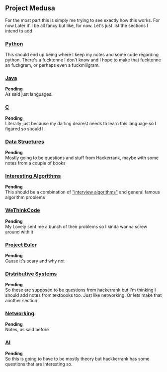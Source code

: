 ## Project Medusa 

For the most part this is simply me trying to see exactly how this works. For now Later it'll be all fancy but like, for now. Let's just list the sections I intend to add

### [Python](https://ravenayn.github.io/Project-Medusa/Python)

This should end up being where I keep my notes and some code regarding python. There's a fucktonne I don't know and I hope to make that fucktonne an fuckgram, or perhaps even a fuckmiligram. 

### [Java](https://ravenayn.github.io/Project-Medusa/Java)

**Pending**  
As said just languages. 


### [C](https://ravenayn.github.io/Project-Medusa/C)
**Pending**  
Literally just because my darling dearest needs to learn this language so I figured so should I. 

### [Data Structures](https://ravenayn.github.io/Project-Medusa/Data_Structures)
**Pending**  
Mostly going to be questions and stuff from Hackerrank, maybe with some notes from a couple of books

### [Interesting Algorithms](https://ravenayn.github.io/Project-Medusa/Interesting_Algorithms)
**Pending**  
This should be a combination of ["interview algorithms"](https://www.geeksforgeeks.org/top-10-algorithms-in-interview-questions/) and general famous algorithm problems

### [WeThinkCode](https://ravenayn.github.io/Project-Medusa/WeThinkCode)
**Pending**  
My Lovely sent me a bunch of their problems so I kinda wanna screw around with it

### [Project Euler](https://ravenayn.github.io/Project-Medusa/Project_Euler)
**Pending**  
Cause it's scary and why not

### [Distributive Systems](https://ravenayn.github.io/Project-Medusa/Distributive_Systems)
**Pending**  
So these are supposed to be questions from hackerrank but I'm thinking I should add notes from textbooks too. Just like networking. Or lets make that another section

### [Networking](https://ravenayn.github.io/Project-Medusa/Networking)
**Pending**  
Notes, as said before

### [AI](https://ravenayn.github.io/Project-Medusa/AI)
**Pending**  
So this is going to have to be mostly theory but hackkerrank has some questions that are interesting so. 
